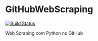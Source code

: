 # GitHubWebScraping 

[![Build Status](https://travis-ci.org/iran-gregorio/GitHubWebScraping.svg?branch=master)](https://travis-ci.org/iran-gregorio/GitHubWebScraping)

Web Scraping com Python no GitHub
